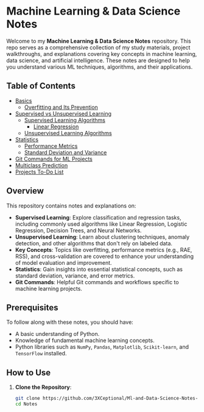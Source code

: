 # Machine Learning & Data Science Notes

Welcome to my **Machine Learning & Data Science Notes** repository. This repo serves as a comprehensive collection of my study materials, project walkthroughs, and explanations covering key concepts in machine learning, data science, and artificial intelligence. These notes are designed to help you understand various ML techniques, algorithms, and their applications.

## Table of Contents

- [Basics](./Machine_learning/basics)
  - [Overfitting and Its Prevention](./Machine_learning/basics/overfitting.md)
- [Supervised vs Unsupervised Learning](./Machine_learning/Supervised_vs_Unsupervised)
  - [Supervised Learning Algorithms](./Machine_learning/Supervised_vs_Unsupervised/supervised)
    - [Linear Regression](./Machine_learning/Supervised_vs_Unsupervised/supervised/linear_regression.md)
  - [Unsupervised Learning Algorithms](./Machine_learning/Supervised_vs_Unsupervised/unsupervised/kmeans.md)
- [Statistics](./Machine_learning/Statistics)
  - [Performance Metrics](./Machine_learning/Statistics/performance_measure.md)
  - [Standard Deviation and Variance](./Machine_learning/Statistics/standard_deviation_and_variance.md)
- [Git Commands for ML Projects](./Machine_learning/git_commands.md)
- [Multiclass Prediction](./Machine_learning/multiclass_prediction.md)
- [Projects To-Do List](./Machine_learning/projects_todo.md)

## Overview

This repository contains notes and explanations on:
- **Supervised Learning**: Explore classification and regression tasks, including commonly used algorithms like Linear Regression, Logistic Regression, Decision Trees, and Neural Networks.
- **Unsupervised Learning**: Learn about clustering techniques, anomaly detection, and other algorithms that don't rely on labeled data.
- **Key Concepts**: Topics like overfitting, performance metrics (e.g., RAE, RSS), and cross-validation are covered to enhance your understanding of model evaluation and improvement.
- **Statistics**: Gain insights into essential statistical concepts, such as standard deviation, variance, and error metrics.
- **Git Commands**: Helpful Git commands and workflows specific to machine learning projects.

## Prerequisites

To follow along with these notes, you should have:
- A basic understanding of Python.
- Knowledge of fundamental machine learning concepts.
- Python libraries such as `NumPy`, `Pandas`, `Matplotlib`, `Scikit-learn`, and `TensorFlow` installed.

## How to Use

1. **Clone the Repository**:
   ```bash
   git clone https://github.com/3XCeptional/Ml-and-Data-Science-Notes-Notebooks.git
   cd Notes

